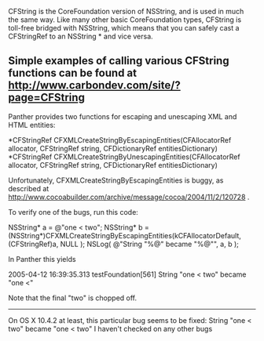 CFString is the CoreFoundation version of NSString, and is used in much the same way. Like many other basic CoreFoundation types, CFString is toll-free bridged with NSString, which means that you can safely cast a     CFStringRef to an     NSString * and vice versa.

Simple examples of calling various CFString functions can be found at
http://www.carbondev.com/site/?page=CFString
----
Panther provides two functions for escaping and unescaping XML and HTML entities:


*CFStringRef CFXMLCreateStringByEscapingEntities(CFAllocatorRef allocator, CFStringRef string, CFDictionaryRef entitiesDictionary)
*CFStringRef CFXMLCreateStringByUnescapingEntities(CFAllocatorRef allocator, CFStringRef string, CFDictionaryRef entitiesDictionary)


Unfortunately, CFXMLCreateStringByEscapingEntities is buggy, as described at http://www.cocoabuilder.com/archive/message/cocoa/2004/11/2/120728 .

To verify one of the bugs, run this code:

    
NSString* a = @"one < two";
NSString* b = (NSString*)CFXMLCreateStringByEscapingEntities(kCFAllocatorDefault, (CFStringRef)a, NULL );
NSLog( @"String \"%@\" became \"%@\"", a, b );


In Panther this yields 
    
2005-04-12 16:39:35.313 testFoundation[561] String "one < two" became "one &lt;"


Note that the final "two" is chopped off.

----
On OS X 10.4.2 at least, this particular bug seems to be fixed:
String "one < two" became "one &lt; two"
I haven't checked on any other bugs
